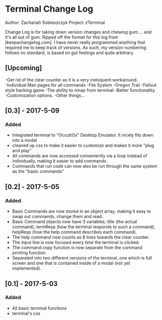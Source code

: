 # Terminal Change Log
Author: Zachariah Sobieszczyk
Project: zTerminal

Change Log is for taking down version changes and chewing gum.... and it's all out of gum.
Ripped off the format for this log from [keepachangelog.com].
I have never really programmed anything that required me to keep track of versions. As such, my version numbering follows no standard, is based on gut feelings and quite arbitrary.  

## [Upcoming]
-Get rid of the clear counter as it is a very ineloquent workaround.  
-Individual Man pages for all commands
-File System
-Oregon Trail
-Fallout style hacking game
-The ability to nmap from terminal
-Better functionality.
-Customization options.
-Other things...

## [0.3] - 2017-5-09
### Added
- Integrated terminal to "OccultOs" Desktop Emulator. It nicely fits down into a modal
- cleaned up css to make it easier to customize and makes it more "plug and play"
- All commands are now accessed conveniently via a loop instead of individually, making it easier to add commands.
- Commands that run code can now also be run through the same system as the "basic commands"

## [0.2] - 2017-5-05
### Added
- Basic Commands are now stored in an object array, making it easy to swap out commands, change them and read.
- Basic Command objects now have 3 variables; title (the actual command), termResp (how the terminal responds to such a command), helpResp (how the help command describes each command).
- The help command now counts as 8 lines towards the clear counter.
- The input line is now focused every time the terminal is clicked.
- The command copy function is now separate from the command printing function.
- Separated into two different versions of the terminal, one which is full screen and one that is contained inside of a modal (not yet implemented).

## [0.1] - 2017-5-03
### Added
- All basic terminal functions
- terminal's css
